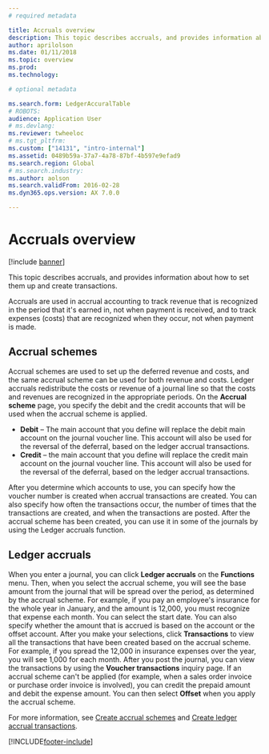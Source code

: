 ```yaml
---
# required metadata

title: Accruals overview
description: This topic describes accruals, and provides information about how to set them up and create transactions.
author: aprilolson
ms.date: 01/11/2018
ms.topic: overview
ms.prod: 
ms.technology: 

# optional metadata

ms.search.form: LedgerAccuralTable
# ROBOTS: 
audience: Application User
# ms.devlang: 
ms.reviewer: twheeloc
# ms.tgt_pltfrm: 
ms.custom: ["14131", "intro-internal"]
ms.assetid: 0489b59a-37a7-4a78-87bf-4b597e9efad9
ms.search.region: Global
# ms.search.industry: 
ms.author: aolson
ms.search.validFrom: 2016-02-28
ms.dyn365.ops.version: AX 7.0.0

---
```


# Accruals overview

[!include [banner](../includes/banner.md)]

This topic describes accruals, and provides information about how to set them up and create transactions.

Accruals are used in accrual accounting to track revenue that is recognized in the period that it's earned in, not when payment is received, and to track expenses (costs) that are recognized when they occur, not when payment is made.

## Accrual schemes
Accrual schemes are used to set up the deferred revenue and costs, and the same accrual scheme can be used for both revenue and costs. Ledger accruals redistribute the costs or revenue of a journal line so that the costs and revenues are recognized in the appropriate periods. On the **Accrual scheme** page, you specify the debit and the credit accounts that will be used when the accrual scheme is applied.

-   **Debit** – The main account that you define will replace the debit main account on the journal voucher line. This account will also be used for the reversal of the deferral, based on the ledger accrual transactions.
-   **Credit** – the main account that you define will replace the credit main account on the journal voucher line. This account will also be used for the reversal of the deferral, based on the ledger accrual transactions.

After you determine which accounts to use, you can specify how the voucher number is created when accrual transactions are created. You can also specify how often the transactions occur, the number of times that the transactions are created, and when the transactions are posted. After the accrual scheme has been created, you can use it in some of the journals by using the Ledger accruals function.

## Ledger accruals
When you enter a journal, you can click **Ledger accruals** on the **Functions** menu. Then, when you select the accrual scheme, you will see the base amount from the journal that will be spread over the period, as determined by the accrual scheme. For example, if you pay an employee's insurance for the whole year in January, and the amount is 12,000, you must recognize that expense each month. You can select the start date. You can also specify whether the amount that is accrued is based on the account or the offset account. After you make your selections, click **Transactions** to view all the transactions that have been created based on the accrual scheme. For example, if you spread the 12,000 in insurance expenses over the year, you will see 1,000 for each month. After you post the journal, you can view the transactions by using the **Voucher transactions** inquiry page. If an accrual scheme can't be applied (for example, when a sales order invoice or purchase order invoice is involved), you can credit the prepaid amount and debit the expense amount. You can then select **Offset** when you apply the accrual scheme.


For more information, see [Create accrual schemes](tasks/create-accrual-schemes.md) and [Create ledger accrual transactions](tasks/create-ledger-accrual-transactions.md).


[!INCLUDE[footer-include](../../includes/footer-banner.md)]
